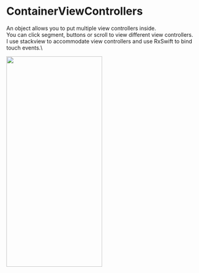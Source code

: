 # ContainerViewControllers

An object allows you to put multiple view controllers inside.\
You can click segment, buttons or scroll to view different view controllers.\
I use stackview to accommodate view controllers and use RxSwift to bind touch events.\

<img src="https://user-images.githubusercontent.com/30222789/206364986-988f566b-16f2-46be-8a00-dfe9bcb655a8.gif" width="250" height="550" />

